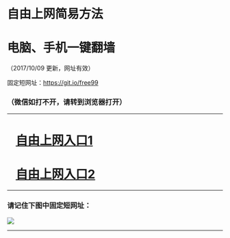 ﻿# 自由上网简易方法

# 电脑、手机一键翻墙

（2017/10/09 更新，网址有效）

固定短网址：https://git.io/free99

### （微信如打不开，请转到浏览器打开）


***





# &nbsp;&nbsp; <a href="http://ft3167324453.fwq-tz-1001.info/fwqtz01.html?t=100900112091 " target="_blank">自由上网入口1</a>
# &nbsp;&nbsp; <a href="http://ft2726718923.fwq-tz-1002.info/fwqtz02.html?t=10090012156 " target="_blank">自由上网入口2</a>
***

### 请记住下图中固定短网址：

<img src="https://s3-us-west-2.amazonaws.com/fwq-1001/yjfq-20170905okok.png" /> 


***

